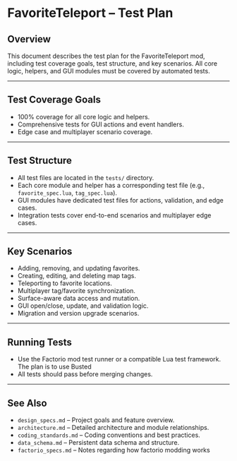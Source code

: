 # FavoriteTeleport – Test Plan

## Overview
This document describes the test plan for the FavoriteTeleport mod, including test coverage goals, test structure, and key scenarios. All core logic, helpers, and GUI modules must be covered by automated tests.

---

## Test Coverage Goals
- 100% coverage for all core logic and helpers.
- Comprehensive tests for GUI actions and event handlers.
- Edge case and multiplayer scenario coverage.

---

## Test Structure
- All test files are located in the `tests/` directory.
- Each core module and helper has a corresponding test file (e.g., `favorite_spec.lua`, `tag_spec.lua`).
- GUI modules have dedicated test files for actions, validation, and edge cases.
- Integration tests cover end-to-end scenarios and multiplayer edge cases.

---

## Key Scenarios
- Adding, removing, and updating favorites.
- Creating, editing, and deleting map tags.
- Teleporting to favorite locations.
- Multiplayer tag/favorite synchronization.
- Surface-aware data access and mutation.
- GUI open/close, update, and validation logic.
- Migration and version upgrade scenarios.

---

## Running Tests
- Use the Factorio mod test runner or a compatible Lua test framework. The plan is to use Busted
- All tests should pass before merging changes.

---

## See Also
- `design_specs.md` – Project goals and feature overview.
- `architecture.md` – Detailed architecture and module relationships.
- `coding_standards.md` – Coding conventions and best practices.
- `data_schema.md` – Persistent data schema and structure.
- `factorio_specs.md` – Notes regarding how factorio modding works

